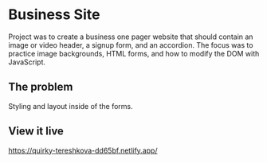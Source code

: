 # Business Site

Project was to create a business one pager website that should contain an image or video header, a signup form, and an accordion. The focus was to practice image backgrounds, HTML forms, and how to modify the DOM with JavaScript.

## The problem

Styling and layout inside of the forms. 


## View it live
https://quirky-tereshkova-dd65bf.netlify.app/
